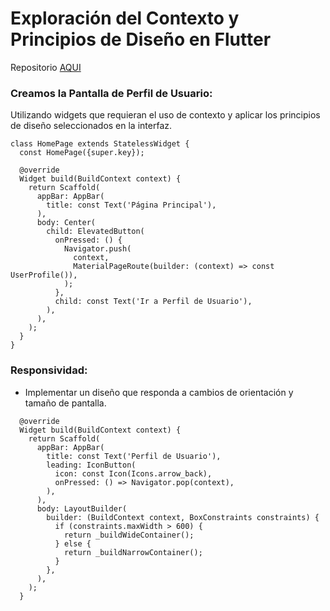 # Exploración del Contexto y Principios de Diseño en Flutter

Repositorio [AQUI]()

### Creamos la Pantalla de Perfil de Usuario:

Utilizando widgets que requieran el uso de contexto y aplicar los principios de diseño seleccionados en la interfaz.

```
class HomePage extends StatelessWidget {
  const HomePage({super.key});

  @override
  Widget build(BuildContext context) {
    return Scaffold(
      appBar: AppBar(
        title: const Text('Página Principal'),
      ),
      body: Center(
        child: ElevatedButton(
          onPressed: () {
            Navigator.push(
              context,
              MaterialPageRoute(builder: (context) => const UserProfile()),
            );
          },
          child: const Text('Ir a Perfil de Usuario'),
        ),
      ),
    );
  }
}
```

### Responsividad:

- Implementar un diseño que responda a cambios de orientación y tamaño de pantalla.

```
  @override
  Widget build(BuildContext context) {
    return Scaffold(
      appBar: AppBar(
        title: const Text('Perfil de Usuario'),
        leading: IconButton(
          icon: const Icon(Icons.arrow_back),
          onPressed: () => Navigator.pop(context),
        ),
      ),
      body: LayoutBuilder(
        builder: (BuildContext context, BoxConstraints constraints) {
          if (constraints.maxWidth > 600) {
            return _buildWideContainer();
          } else {
            return _buildNarrowContainer();
          }
        },
      ),
    );
  }
```
